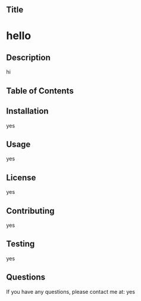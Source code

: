
  
  ## Title
  # hello


## Description
hi

## Table of Contents

## Installation
yes

## Usage 
yes

## License
yes

## Contributing
yes

## Testing
yes

## Questions
If you have any questions, please contact me at: yes


